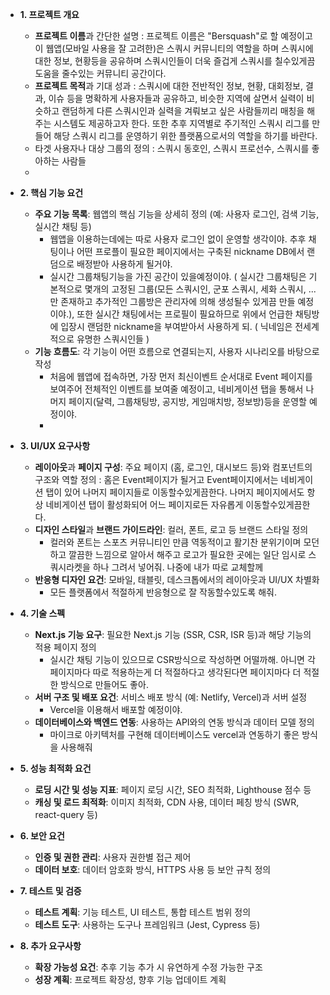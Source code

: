 - **1. 프로젝트 개요**
    
    - **프로젝트 이름**과 간단한 설명 : 프로젝트 이름은 "Bersquash"로 할 예정이고 이 웹앱(모바일 사용을 잘 고려한)은 스쿼시 커뮤니티의 역할을 하며 스쿼시에 대한 정보, 현황등을 공유하며 스쿼시인들이 더욱 즐겁게 스쿼시를 칠수있게끔 도움을 줄수있는 커뮤니티 공간이다.
    - **프로젝트 목적**과 기대 성과 : 스쿼시에 대한 전반적인 정보, 현황, 대회정보, 결과, 이슈 등을 명확하게 사용자들과 공유하고, 비슷한 지역에 살면서 실력이 비슷하고 랜덤하게 다른 스쿼시인과 실력을 겨뤄보고 싶은 사람들끼리 매칭을 해주는 시스템도 제공하고자 한다. 또한 추후 지역별로 주기적인 스쿼시 리그를 만들어 해당 스쿼시 리그를 운영하기 위한 플랫폼으로서의 역할을 하기를 바란다.
    - 타겟 사용자나 대상 그룹의 정의 : 스쿼시 동호인, 스쿼시 프로선수, 스쿼시를 좋아하는 사람들
    - 
- **2. 핵심 기능 요건**
    
    - **주요 기능 목록**: 웹앱의 핵심 기능을 상세히 정의 (예: 사용자 로그인, 검색 기능, 실시간 채팅 등)
	    - 웹앱을 이용하는데에는 따로 사용자 로그인 없이 운영할 생각이야. 추후 채팅이나 어떤 프로플이 필요한 페이지에서는 구축된 nickname DB에서 랜덤으로 배정받아 사용하게 될거야.
	    - 실시간 그룹채팅기능을 가진 공간이 있을예정이야. ( 실시간 그룹채팅은 기본적으로 몇개의 고정된 그룹(모든 스쿼시인, 군포 스쿼시, 세화 스쿼시, ...만 존재하고 추가적인 그룹방은 관리자에 의해 생성될수 있게끔 만들 예정이야.), 또한 실시간 채팅에서는 프로필이 필요하므로 위에서 언급한 채팅방에 입장시 랜덤한 nickname을 부여받아서 사용하게 되. ( 닉네임은 전세계적으로 유명한 스쿼시인들 )
    - **기능 흐름도**: 각 기능이 어떤 흐름으로 연결되는지, 사용자 시나리오를 바탕으로 작성
	    - 처음에 웹앱에 접속하면, 가장 먼저 최신이벤트 순서대로 Event 페이지를 보여주어 전체적인 이벤트를 보여줄 예정이고, 네비게이션 탭을 통해서 나머지 페이지(달력, 그룹채팅방, 공지방, 게임매치방, 정보방)등을 운영할 예정이야.
	    - 
- **3. UI/UX 요구사항**
    
    - **레이아웃**과 **페이지 구성**: 주요 페이지 (홈, 로그인, 대시보드 등)와 컴포넌트의 구조와 역할 정의 : 홈은 Event페이지가 될거고 Event페이지에서는 네비게이션 탭이 있어 나머지 페이지들로 이동할수있게끔한다. 나머지 페이지에서도 항상 네비게이션 탭이 활성화되어 어느 페이지로든 자유롭게 이동할수있게끔한다.
    - **디자인 스타일**과 **브랜드 가이드라인**: 컬러, 폰트, 로고 등 브랜드 스타일 정의 
	    -  컬러와 폰트는 스포츠 커뮤니티인 만큼 역동적이고 활기찬 분위기이며 모던하고 깔끔한 느낌으로 알아서 해주고 로고가 필요한 곳에는 일단 임시로 스쿼시라켓을 하나 그려서 넣어줘. 나중에 내가 따로 교체할께
    - **반응형 디자인 요건**: 모바일, 태블릿, 데스크톱에서의 레이아웃과 UI/UX 차별화
	    - 모든 플랫폼에서 적절하게 반응형으로 잘 작동할수있도록 해줘.
- **4. 기술 스펙**
    
    - **Next.js 기능 요구**: 필요한 Next.js 기능 (SSR, CSR, ISR 등)과 해당 기능의 적용 페이지 정의
	    - 실시간 채팅 기능이 있으므로 CSR방식으로 작성하면 어떨까해. 아니면 각 페이지마다 따로 적용하는게 더 적절하다고 생각된다면 페이지마다 더 적절한 방식으로 만들어도 좋아.
    - **서버 구조 및 배포 요건**: 서비스 배포 방식 (예: Netlify, Vercel)과 서버 설정
	    -  Vercel을 이용해서 배포할 예정이야.
    - **데이터베이스와 백엔드 연동**: 사용하는 API와의 연동 방식과 데이터 모델 정의
	    - 마이크로 아키텍처를 구현해 데이터베이스도 vercel과 연동하기 좋은 방식을 사용해줘
- **5. 성능 최적화 요건**
    
    - **로딩 시간 및 성능 지표**: 페이지 로딩 시간, SEO 최적화, Lighthouse 점수 등
    - **캐싱 및 로드 최적화**: 이미지 최적화, CDN 사용, 데이터 페칭 방식 (SWR, react-query 등)
- **6. 보안 요건**
    
    - **인증 및 권한 관리**: 사용자 권한별 접근 제어
    - **데이터 보호**: 데이터 암호화 방식, HTTPS 사용 등 보안 규칙 정의
- **7. 테스트 및 검증**
    
    - **테스트 계획**: 기능 테스트, UI 테스트, 통합 테스트 범위 정의
    - **테스트 도구**: 사용하는 도구나 프레임워크 (Jest, Cypress 등)
- **8. 추가 요구사항**
    
    - **확장 가능성 요건**: 추후 기능 추가 시 유연하게 수정 가능한 구조
    - **성장 계획**: 프로젝트 확장성, 향후 기능 업데이트 계획